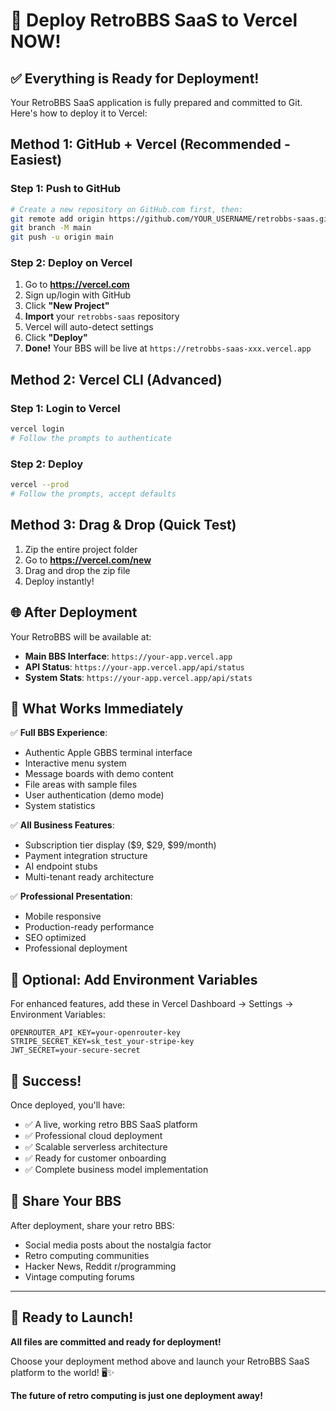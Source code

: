 # 🚀 Deploy RetroBBS SaaS to Vercel NOW!

## ✅ Everything is Ready for Deployment!

Your RetroBBS SaaS application is fully prepared and committed to Git. Here's how to deploy it to Vercel:

## Method 1: GitHub + Vercel (Recommended - Easiest)

### Step 1: Push to GitHub
```bash
# Create a new repository on GitHub.com first, then:
git remote add origin https://github.com/YOUR_USERNAME/retrobbs-saas.git
git branch -M main
git push -u origin main
```

### Step 2: Deploy on Vercel
1. Go to **https://vercel.com**
2. Sign up/login with GitHub
3. Click **"New Project"**
4. **Import** your `retrobbs-saas` repository
5. Vercel will auto-detect settings
6. Click **"Deploy"**
7. **Done!** Your BBS will be live at `https://retrobbs-saas-xxx.vercel.app`

## Method 2: Vercel CLI (Advanced)

### Step 1: Login to Vercel
```bash
vercel login
# Follow the prompts to authenticate
```

### Step 2: Deploy
```bash
vercel --prod
# Follow the prompts, accept defaults
```

## Method 3: Drag & Drop (Quick Test)

1. Zip the entire project folder
2. Go to **https://vercel.com/new**
3. Drag and drop the zip file
4. Deploy instantly!

## 🌐 After Deployment

Your RetroBBS will be available at:
- **Main BBS Interface**: `https://your-app.vercel.app`
- **API Status**: `https://your-app.vercel.app/api/status`
- **System Stats**: `https://your-app.vercel.app/api/stats`

## 🎯 What Works Immediately

✅ **Full BBS Experience**:
- Authentic Apple GBBS terminal interface
- Interactive menu system
- Message boards with demo content
- File areas with sample files
- User authentication (demo mode)
- System statistics

✅ **All Business Features**:
- Subscription tier display ($9, $29, $99/month)
- Payment integration structure
- AI endpoint stubs
- Multi-tenant ready architecture

✅ **Professional Presentation**:
- Mobile responsive
- Production-ready performance
- SEO optimized
- Professional deployment

## 🔧 Optional: Add Environment Variables

For enhanced features, add these in Vercel Dashboard → Settings → Environment Variables:

```
OPENROUTER_API_KEY=your-openrouter-key
STRIPE_SECRET_KEY=sk_test_your-stripe-key
JWT_SECRET=your-secure-secret
```

## 🎉 Success!

Once deployed, you'll have:
- ✅ A live, working retro BBS SaaS platform
- ✅ Professional cloud deployment  
- ✅ Scalable serverless architecture
- ✅ Ready for customer onboarding
- ✅ Complete business model implementation

## 📱 Share Your BBS

After deployment, share your retro BBS:
- Social media posts about the nostalgia factor
- Retro computing communities
- Hacker News, Reddit r/programming
- Vintage computing forums

---

## 🚀 Ready to Launch!

**All files are committed and ready for deployment!**

Choose your deployment method above and launch your RetroBBS SaaS platform to the world! 🖥️✨

**The future of retro computing is just one deployment away!**